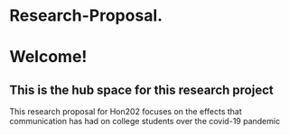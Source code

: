 # Research-Proposal.
<h1>Welcome!</h1>
  <h2>This is the hub space for this research project</h2>
  <p>This research proposal for Hon202 focuses on the effects that communication has had on college students over the covid-19 pandemic</p>
